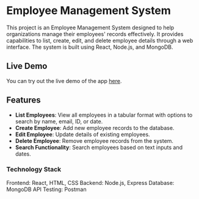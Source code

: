 # Employee Management System

This project is an Employee Management System designed to help organizations manage their employees' records effectively. It provides capabilities to list, create, edit, and delete employee details through a web interface. The system is built using React, Node.js, and MongoDB.

## Live Demo

You can try out the live demo of the app [here]("https://delightful-figolla-4ce327.netlify.app").

## Features

- **List Employees**: View all employees in a tabular format with options to search by name, email, ID, or date.
- **Create Employee**: Add new employee records to the database.
- **Edit Employee**: Update details of existing employees.
- **Delete Employee**: Remove employee records from the system.
- **Search Functionality**: Search employees based on text inputs and dates.

### Technology Stack
Frontend: React, HTML, CSS
Backend: Node.js, Express
Database: MongoDB
API Testing: Postman


